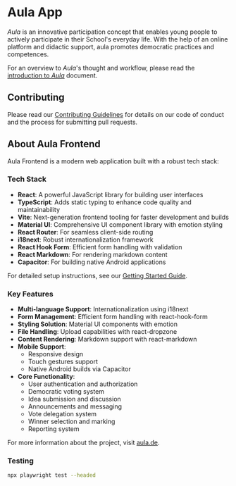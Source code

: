 # Aula App

_Aula_ is an innovative participation concept that enables young people to actively participate in their School's everyday life. With the help of an online platform and didactic support, aula promotes democratic practices and competences.

For an overview to _Aula_'s thought and workflow, please read the [introduction to _Aula_](docs/INTRODUCTION.md) document.

## Contributing

Please read our [Contributing Guidelines](docs/INDEX.md) for details on our code of conduct and the process for submitting pull requests.

## About Aula Frontend

Aula Frontend is a modern web application built with a robust tech stack:

### Tech Stack

- **React**: A powerful JavaScript library for building user interfaces
- **TypeScript**: Adds static typing to enhance code quality and maintainability
- **Vite**: Next-generation frontend tooling for faster development and builds
- **Material UI**: Comprehensive UI component library with emotion styling
- **React Router**: For seamless client-side routing
- **i18next**: Robust internationalization framework
- **React Hook Form**: Efficient form handling with validation
- **React Markdown**: For rendering markdown content
- **Capacitor**: For building native Android applications

For detailed setup instructions, see our [Getting Started Guide](docs/GETSTARTED.md).

### Key Features

- **Multi-language Support**: Internationalization using i18next
- **Form Management**: Efficient form handling with react-hook-form
- **Styling Solution**: Material UI components with emotion
- **File Handling**: Upload capabilities with react-dropzone
- **Content Rendering**: Markdown support with react-markdown
- **Mobile Support**:
  - Responsive design
  - Touch gestures support
  - Native Android builds via Capacitor
- **Core Functionality**:
  - User authentication and authorization
  - Democratic voting system
  - Idea submission and discussion
  - Announcements and messaging
  - Vote delegation system
  - Winner selection and marking
  - Reporting system

For more information about the project, visit [aula.de](https://aula.de).

### Testing

```sh
npx playwright test --headed
```
